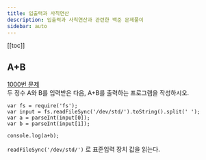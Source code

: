 ```yaml
---
title: 입출력과 사칙연산
description: 입출력과 사칙연산과 관련한 백준 문제풀이
sidebar: auto
---
```


[[toc]]

## A+B

[1000번 문제](https://www.acmicpc.net/problem/1000)  
두 정수 A와 B를 입력받은 다음, A+B를 출력하는 프로그램을 작성하시오.

```
var fs = require('fs');
var input = fs.readFileSync('/dev/std/').toString().split(' ');
var a = parseInt(input[0]);
var b = parseInt(input[1]);

console.log(a+b);
```

`readFileSync('/dev/std/')` 로 표준입력 장치 값을 읽는다.
